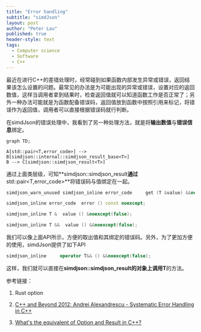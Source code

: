 ```yaml
---
title: "Error handling"
subtitle: "simdJson"
layout: post
author: "Peter Lau"
published: true
header-style: text
tags:
  - Computer science
  - Software
  - C++
---
```



最近在进行C++的差错处理时，经常碰到如果函数内部发生异常或错误，返回结果该怎么设置的问题。最常见的办法是为可能出现的异常或错误，设置对应的返回数值，这样当调用者拿到结果时，检查返回值就可以知道函数工作是否正常了；另外一种办法可能就是为函数配备错误码，返回值放到函数中按照引用来标记，将错误作为返回值，调用者可以直接根据错误码就行判断。

在simdJson的错误处理中，我看到了另一种处理方法，就是将**输出数值**与**错误信息**绑定。


```mermaid
graph TD;

A[std::pair<T,error_code>] --> B[simdjson::internal::simdjson_result_base<T>]
B --> C[simdjson::simdjson_result<T>]
```

通过上面类层级，可知**simdjson::simdjson_result<t>**通过**std::pair<T,error_code>**将错误码与值绑定在一起。

```c++
simdjson_warn_unused simdjson_inline error_code     get (T &value) &&noexcept;

simdjson_inline error_code  error () const noexcept;

simdjson_inline T &  value () &noexcept(false);

simdjson_inline T &&  value () &&noexcept(false);

```

我们可以像上面API所示，方便的取出值和其绑定的错误码。另外，为了更加方便的使用，simdJson提供了如下API

```c++
simdjson_inline     operator T&& () &&noexcept(false);
```

这样，我们就可以直接在**simdjson::simdjson_result<T>**的对象上调用**T**的方法。


参考链接：

1. Rust option

2. [C++ and Beyond 2012: Andrei Alexandrescu - Systematic Error Handling in C++](https://www.youtube.com/watch?v=kaI4R0Ng4E8)

3. [What's the equivalent of Option and Result in C++?](https://www.reddit.com/r/rust/comments/2f5twr/whats_the_equivalent_of_option_and_result_in_c/?rdt=48674&onetap_auto=true)
